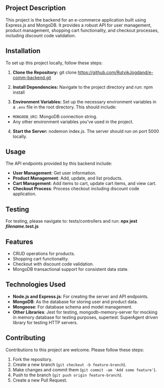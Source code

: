 ## Project Description

This project is the backend for an e-commerce application built using Express.js and MongoDB. It provides a robust API for user management, product management, shopping cart functionality, and checkout processes, including discount code validation.

## Installation

To set up this project locally, follow these steps:

1. **Clone the Repository:**
git clone https://github.com/RutvikJogdand/e-comm-backend.git

2. **Install Dependencies:**
Navigate to the project directory and run: npm install

3. **Environment Variables:**
Set up the necessary environment variables in a `.env` file in the root directory. This should include:
- `MONGODB_URI`: MongoDB connection string.
- Any other environment variables you've used in the project.

4. **Start the Server:**
nodemon index.js.
The server should run on port 5000 locally.

## Usage

The API endpoints provided by this backend include:

- **User Management**: Get user information.
- **Product Management**: Add, update, and list products.
- **Cart Management**: Add items to cart, update cart items, and view cart.
- **Checkout Process**: Process checkout including discount code application.

## Testing

For testing, please navigate to: tests/controllers and run: <b> npx jest *filename*.test.js </b>

## Features
- CRUD operations for products.
- Shopping cart functionality.
- Checkout with discount code validation.
- MongoDB transactional support for consistent data state.

## Technologies Used

- **Node.js and Express.js**: For creating the server and API endpoints.
- **MongoDB**: As the database for storing user and product data.
- **Mongoose**: For database schema and model management.
- **Other Libraries**: Jest for testing, mongodb-memory-server for mocking in memory database for testing purposes, supertest: SuperAgent driven library for testing HTTP servers.

## Contributing

Contributions to this project are welcome. Please follow these steps:

1. Fork the repository.
2. Create a new branch (`git checkout -b feature-branch`).
3. Make changes and commit them (`git commit -am 'Add some feature'`).
4. Push to the branch (`git push origin feature-branch`).
5. Create a new Pull Request.

